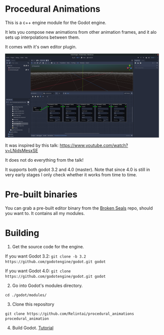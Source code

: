 # Procedural Animations

This is a c++ engine module for the Godot engine.

It lets you compose new animations from other animation frames, and it alo sets up interpolations between them.

It comes with it's own editor plugin.

![Broken Seals](screenshots/screenshot.png)

It was inspired by this talk:
https://www.youtube.com/watch?v=LNidsMesxSE

It does not do everything from the talk!

It supports both godot 3.2 and 4.0 (master). Note that since 4.0 is still in very early stages I only 
check whether it works from time to time.

# Pre-built binaries

You can grab a pre-built editor binary from the [Broken Seals](https://github.com/Relintai/broken_seals/releases) 
repo, should you want to. It contains all my modules.

# Building

1. Get the source code for the engine.

If you want Godot 3.2:
```git clone -b 3.2 https://github.com/godotengine/godot.git godot```

If you want Godot 4.0:
```git clone https://github.com/godotengine/godot.git godot```


2. Go into Godot's modules directory.

```
cd ./godot/modules/
```

3. Clone this repository

```
git clone https://github.com/Relintai/procedural_animations procedural_animation
```

4. Build Godot. [Tutorial](https://docs.godotengine.org/en/latest/development/compiling/index.html)


